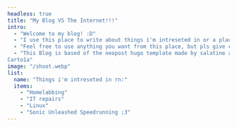 ```yaml
---
headless: true
title: "My Blog VS The Internet!!!"
intro: 
  - "Welcome to my blog! :D"
  - "I use this place to write about things i'm intreseted in or a place to dump guides for random things I encounter" 
  - "Feel free to use anything you want from this place, but pls give credit where appropirate (b'w')b"
  - "This Blog is based of the neopost hugo template made by salatine and 
Carto1a"
image: "/shoot.webp"
list:
  name: "Things i'm intreseted in rn:"
  items: 
    - "Homelabbing"
    - "IT repairs"
    - "Linux"
    - "Sonic Unleashed Speedrunning ;3"
---
```

